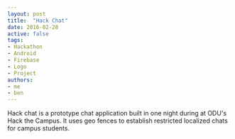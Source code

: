```yaml
---
layout: post
title:  "Hack Chat"
date: 2016-02-28
active: false
tags:
- Hackathon
- Android
- Firebase
- Logo
- Project
authors:
- me
- ben
---
```


Hack chat is a prototype chat application built in one night during at ODU's Hack the Campus. It uses geo fences to establish restricted localized chats for campus students.
